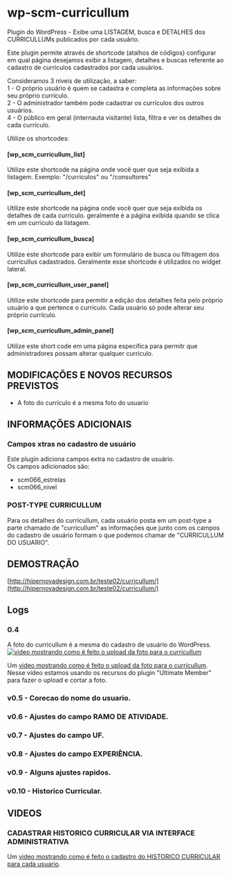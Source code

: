 # wp-scm-curricullum
Plugin do WordPress - Exibe uma LISTAGEM, busca e DETALHES dos CURRICULLUMs publicados por cada usuário.  
  
Este plugin permite através de shortcode (atalhos de códigos) configurar em qual página desejamos exibir a listagem, detalhes e buscas referente ao cadastro de currículos cadastrados por cada usuários.  
  
Consideramos 3 níveis de utilização, a saber:  
1 - O próprio usuário é quem se cadastra e completa as informações sobre seu próprio currículo.  
2 - O administrador também pode cadastrar os currículos dos outros usuários.  
4 - O público em geral (internauta visitante) lista, filtra e ver os detalhes de cada currículo.  
  
Utilize os shortcodes:  
  
#### [wp_scm_curricullum_list]  
Utilize este shortcode na página onde vocẽ quer que seja exibida a listagem. Exemplo: "/curriculos" ou "/consultores"  
  
#### [wp_scm_curricullum_det]  
Utilize este shortcode na página onde vocẽ quer que seja exibida os detalhes de cada curriculo. geralmente é a página exibida quando se clica em um curriculo da listagem.
  
#### [wp_scm_curricullum_busca]  
Utilize este shortcode para exibir um formulário de busca ou filtragem dos currícullus cadastrados. Geralmente esse shortcode é utilizados no widget lateral.  
  
#### [wp_scm_curricullum_user_panel]  
Utilize este shortcode para permitir a edição dos detalhes feita pelo próprio usuário a que pertence o currículo. Cada usuário só pode alterar seu próprio currículo.  

#### [wp_scm_curricullum_admin_panel]  
Utilize este short code em uma página especifica para permitr que administradores possam alterar qualquer curriculo.





## MODIFICAÇÕES E NOVOS RECURSOS PREVISTOS
- A foto do currículo é a mesma foto do usuario

## INFORMAÇÕES ADICIONAIS

### Campos xtras no cadastro de usuário
Este plugin adiciona campos extra no cadastro de usuário.  
Os campos adicionados são:  
- scm066_estrelas  
- scm066_nivel  
  

### POST-TYPE CURRICULLUM
Para os detalhes do currícullum, cada usuário posta em um post-type a parte chamado de "curricullum" as informações que junto com os campos do cadastro de usuário formam o que podemos chamar de "CURRICULLUM DO USUARIO".  
  

## DEMOSTRAÇÃO
[http://hipernovadesign.com.br/teste02/curricullum/](http://hipernovadesign.com.br/teste02/curricullum/)  



## Logs
### 0.4  
A foto do curricullum é a mesma do cadastro de usuário do WordPress.   
[![video mostrando como é feito o upload da foto para o curricullum](http://img.youtube.com/vi/u9yHww7tegw/0.jpg)](https://youtu.be/u9yHww7tegw "Upload da foto - Clique para ver o video no youtube.")
  
Um [video mostrando como é feito o upload da foto para o currícullum](http://img.youtube.com/vi/u9yHww7tegw/0.jpg). Nesse vídeo estamos usando os recursos do plugin "Ultimate Member" para fazer o upload e cortar a foto.  
  
### v0.5 - Corecao do nome do usuario. 
### v0.6 - Ajustes do campo RAMO DE ATIVIDADE. 
### v0.7 - Ajustes do campo UF. 
### v0.8 - Ajustes do campo EXPERIÊNCIA. 
### v0.9 - Alguns ajustes rapidos. 
### v0.10 - Historico Curricular. 



## VIDEOS
### CADASTRAR HISTORICO CURRICULAR VIA INTERFACE ADMINISTRATIVA
Um [video mostrando como é feito o cadastro do HISTORICO CURRICULAR para cada usuario](https://youtu.be/uHP-qTw4SaA).  
  




